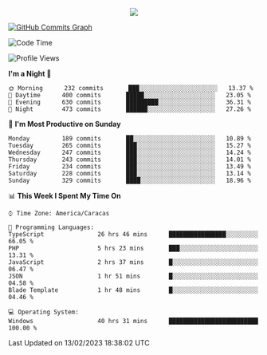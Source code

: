 <p align="center">
  <a href="http://www.github.com/thevacs">
    <img src="https://github-readme-streak-stats.herokuapp.com/?user=thevacs&stroke=ffffff&background=1c1917&ring=0891b2&fire=0891b2&currStreakNum=ffffff&currStreakLabel=0891b2&sideNums=ffffff&sideLabels=ffffff&dates=ffffff&hide_border=true" />
  </a>
  
  <a href="http://www.github.com/thevacs"><img src="https://github-readme-activity-graph.cyclic.app/graph?username=thevacs&bg_color=000000&color=ffffff&line=ff0000&point=ebebeb&area=true&hide_border=true" alt="GitHub Commits Graph" /></a>
  
</p>

<!--START_SECTION:waka-->
![Code Time](http://img.shields.io/badge/Code%20Time-1%2C155%20hrs%2014%20mins-blue)

![Profile Views](http://img.shields.io/badge/Profile%20Views-6-blue)

**I'm a Night 🦉** 

```text
🌞 Morning      232 commits       ███░░░░░░░░░░░░░░░░░░░░░░   13.37 % 
🌆 Daytime      400 commits       █████░░░░░░░░░░░░░░░░░░░░   23.05 % 
🌃 Evening      630 commits       █████████░░░░░░░░░░░░░░░░   36.31 % 
🌙 Night        473 commits       ██████░░░░░░░░░░░░░░░░░░░   27.26 % 

```
📅 **I'm Most Productive on Sunday** 

```text
Monday         189 commits       ██░░░░░░░░░░░░░░░░░░░░░░░   10.89 % 
Tuesday        265 commits       ███░░░░░░░░░░░░░░░░░░░░░░   15.27 % 
Wednesday      247 commits       ███░░░░░░░░░░░░░░░░░░░░░░   14.24 % 
Thursday       243 commits       ███░░░░░░░░░░░░░░░░░░░░░░   14.01 % 
Friday         234 commits       ███░░░░░░░░░░░░░░░░░░░░░░   13.49 % 
Saturday       228 commits       ███░░░░░░░░░░░░░░░░░░░░░░   13.14 % 
Sunday         329 commits       ████░░░░░░░░░░░░░░░░░░░░░   18.96 % 

```


📊 **This Week I Spent My Time On** 

```text
⌚︎ Time Zone: America/Caracas

💬 Programming Languages: 
TypeScript               26 hrs 46 mins      ████████████████░░░░░░░░░   66.05 % 
PHP                      5 hrs 23 mins       ███░░░░░░░░░░░░░░░░░░░░░░   13.31 % 
JavaScript               2 hrs 37 mins       █░░░░░░░░░░░░░░░░░░░░░░░░   06.47 % 
JSON                     1 hr 51 mins        █░░░░░░░░░░░░░░░░░░░░░░░░   04.58 % 
Blade Template           1 hr 48 mins        █░░░░░░░░░░░░░░░░░░░░░░░░   04.46 % 

💻 Operating System: 
Windows                  40 hrs 31 mins      █████████████████████████   100.00 % 

```


 Last Updated on 13/02/2023 18:38:02 UTC
<!--END_SECTION:waka-->

